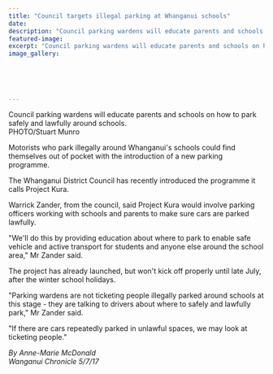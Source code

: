 ```yaml
---
title: "Council targets illegal parking at Whanganui schools"
date: 
description: "Council parking wardens will educate parents and schools on how to park safely and lawfully around schools..."
featured-image: 
excerpt: "Council parking wardens will educate parents and schools on how to park safely and lawfully around schools."
image_gallery:
	
	
	
	
	
---
```


<p><span>Council parking wardens will educate parents and schools on how to park safely and lawfully around schools. <br />PHOTO/Stuart Munro</span></p>
<p class="element element-paragraph">Motorists who park illegally around Whanganui's schools could find themselves out of pocket with the introduction of a new parking programme.</p>
<p class="element element-paragraph">The Whanganui District Council has recently introduced the programme it calls Project Kura.</p>
<p class="element element-paragraph">Warrick Zander, from the council, said Project Kura would involve parking officers working with schools and parents to make sure cars are parked lawfully.</p>
<p class="element element-paragraph">"We'll do this by providing education about where to park to enable safe vehicle and active transport for students and anyone else around the school area," Mr Zander said.</p>
<p class="element element-paragraph">The project has already launched, but won't kick off properly until late July, after the winter school holidays.</p>
<p class="element element-paragraph">"Parking wardens are not ticketing people illegally parked around schools at this stage - they are talking to drivers about where to safely and lawfully park," Mr Zander said.</p>
<p class="element element-paragraph">"If there are cars repeatedly parked in unlawful spaces, we may look at ticketing people."</p>
<p><em>By Anne-Marie McDonald</em><br /><em>Wanganui Chronicle 5/7/17</em></p>


